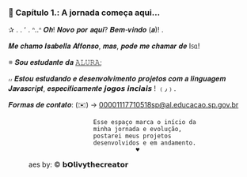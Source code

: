 ### 📌 Capítulo 1.: A jornada começa aqui...

✰ . . ٬ .  ᐢ..ᐢ 𝑶𝒉! 𝑵𝒐𝒗𝒐 𝒑𝒐𝒓 𝒂𝒒𝒖𝒊? 𝑩𝒆𝒎-𝒗𝒊𝒏𝒅𝒐 (𝒂)! .

𝑴𝒆 𝒄𝒉𝒂𝒎𝒐 𝑰𝒔𝒂𝒃𝒆𝒍𝒍𝒂 𝑨𝒇𝒇𝒐𝒏𝒔𝒐, 𝒎𝒂𝒔,
𝒑𝒐𝒅𝒆 𝒎𝒆 𝒄𝒉𝒂𝒎𝒂𝒓 𝒅𝒆 I᥉ᥲ! 

𖥻 𝑺𝒐𝒖 𝒆𝒔𝒕𝒖𝒅𝒂𝒏𝒕𝒆 𝒅𝒂 [𝙰𝙻𝚄𝚁𝙰](https://www.alura.com.br);

៸៸  𝑬𝒔𝒕𝒐𝒖 𝒆𝒔𝒕𝒖𝒅𝒂𝒏𝒅𝒐 𝒆 𝒅𝒆𝒔𝒆𝒏𝒗𝒐𝒍𝒗𝒊𝒎𝒆𝒏𝒕𝒐 𝒑𝒓𝒐𝒋𝒆𝒕𝒐𝒔 
𝒄𝒐𝒎 𝒂 𝒍𝒊𝒏𝒈𝒖𝒂𝒈𝒆𝒎 𝑱𝒂𝒗𝒂𝒔𝒄𝒓𝒊𝒑𝒕, 𝒆𝒔𝒑𝒆𝒄𝒊𝒇𝒊𝒄𝒂𝒎𝒆𝒏𝒕𝒆 
𝙟𝙤𝙜𝙤𝙨 𝙞𝙣𝙘𝙞𝙖𝙞𝙨 ! ﹙٫﹚.

𝑭𝒐𝒓𝒎𝒂𝒔 𝒅𝒆 𝒄𝒐𝒏𝒕𝒂𝒕𝒐:
(✉️) -> 00001117710518sp@al.educacao.sp.gov.br


                            Esse espaço marca o início da
                            minha jornada e evolução,
                            postarei meus projetos
                            desenvolvidos e em andamento.
                                        ♥
⠀⠀⠀⠀aes by: © 𝗯𝗢𝗹𝗶𝘃𝘆𝘁𝗵𝗲𝗰𝗿𝗲𝗮𝘁𝗼𝗿
